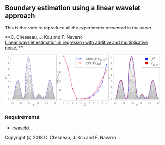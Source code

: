 ## Boundary estimation using a linear wavelet approach

This is the code to reproduce all the experiments presented in the paper

**C. Chesneau, J. Kou and F. Navarro
<br>
[Linear wavelet estimation in regression with additive and multiplicative noise](https://hal.archives-ouvertes.fr/hal-01877543v2/document), 
**
<br>


![V-fold](fig/boundary_estim.png)

### Requirements
* [rwavelet](https://github.com/fabnavarro/rwavelet)

Copyright (c) 2018 C. Chesneau, J. Kou and F. Navarro
